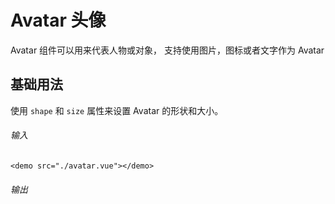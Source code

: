 # Avatar 头像
Avatar 组件可以用来代表人物或对象， 支持使用图片，图标或者文字作为 Avatar

## 基础用法

使用 `shape` 和 `size` 属性来设置 Avatar 的形状和大小。

###### 输入
```
<demo src="./avatar.vue"></demo>
```
###### 输出

<demo src="./avatar.vue"></demo>


